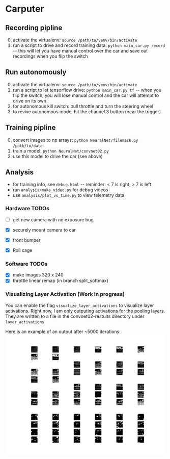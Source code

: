 
# Carputer


## Recording pipline

0. activate the virtualenv: `source /path/to/venv/bin/activate`
0. run a script to drive and record training data: `python main_car.py record` --
this will let you have manual control over the car
and save out recordings when you flip the switch


## Run autonomously

0. activate the virtualenv: `source /path/to/venv/bin/activate`
0. run a script to let tensorflow drive: `python main_car.py tf` --
when you flip the switch, you will lose manual control
and the car will attempt to drive on its own
0. for autonomous kill switch: pull throttle and turn the steering wheel
0. to revive autonomous mode, hit the channel 3 button (near the trigger)


## Training pipline

0. convert images to np arrays: `python NeuralNet/filemash.py /path/to/data`
0. train a model: `python NeuralNet/convnet02.py`
0. use this model to drive the car (see above)


## Analysis

* for training info, see `debug.html` -- reminder: < 7 is right, > 7 is left
* run `analysis/make_video.py` for debug videos
* use `analysis/plot_vs_time.py` to view telemetry data


### Hardware TODOs

- [ ] get new camera with no exposure bug
- [x] securely mount camera to car
- [x] front bumper
- [x] Roll cage


### Software TODOs

- [x] make images 320 x 240
- [x] throttle linear remap (in branch split_softmax)

### Visualizing Layer Activation (Work in progress)
You can enable the flag `visualize_layer_activations` to visualize layer activations. Right now, I am only outputing activations for the pooling layers. They are written to a file in the convnet02-restults directory under `layer_activations`

Here is an example of an output after ~5000 iterations:
![alt-text](./analysis/h_pool_5375.png "Layer Visualization")
